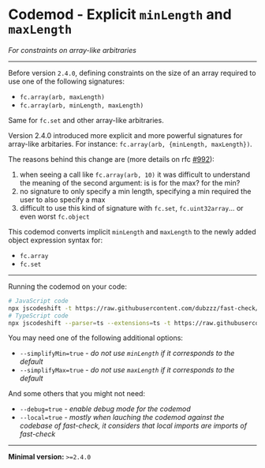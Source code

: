 # Codemod - Explicit `minLength` and `maxLength`
_For constraints on array-like arbitraries_

---

Before version `2.4.0`, defining constraints on the size of an array required to use one of the following signatures:
- `fc.array(arb, maxLength)`
- `fc.array(arb, minLength, maxLength)`

Same for `fc.set` and other array-like arbitraries.

Version 2.4.0 introduced more explicit and more powerful signatures for array-like arbitaries.
For instance: `fc.array(arb, {minLength, maxLength})`.

The reasons behind this change are (more details on rfc [#992](https://github.com/dubzzz/fast-check/issues/992)):
1. when seeing a call like `fc.array(arb, 10)` it was difficult to understand the meaning of the second argument: is is for the max? for the min?
2. no signature to only specify a min length, specifying a min required the user to also specify a max
3. difficult to use this kind of signature with `fc.set`, `fc.uint32array`... or even worst `fc.object`

This codemod converts implicit `minLength` and `maxLength` to the newly added object expression syntax for:
- `fc.array`
- `fc.set`

---

Running the codemod on your code:

```sh
# JavaScript code
npx jscodeshift -t https://raw.githubusercontent.com/dubzzz/fast-check/master/codemods/2.4.0_explicit-min-max-length/transform.cjs <path_to_code>
# TypeScript code
npx jscodeshift --parser=ts --extensions=ts -t https://raw.githubusercontent.com/dubzzz/fast-check/master/codemods/2.4.0_explicit-min-max-length/transform.cjs <path_to_code>
```

You may need one of the following additional options:
- `--simplifyMin=true` - _do not use `minLength` if it corresponds to the default_
- `--simplifyMax=true` - _do not use `maxLength` if it corresponds to the default_

And some others that you might not need:
- `--debug=true` - _enable debug mode for the codemod_
- `--local=true` - _mostly when lauching the codemod against the codebase of fast-check, it considers that local imports are imports of fast-check_

---

**Minimal version:** `>=2.4.0`